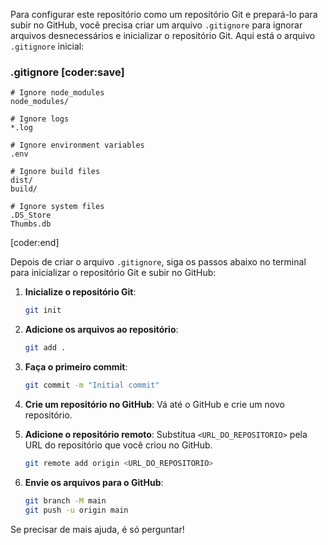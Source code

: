 Para configurar este repositório como um repositório Git e prepará-lo para subir no GitHub, você precisa criar um arquivo `.gitignore` para ignorar arquivos desnecessários e inicializar o repositório Git. Aqui está o arquivo `.gitignore` inicial:

### .gitignore [coder:save]

```
# Ignore node_modules
node_modules/

# Ignore logs
*.log

# Ignore environment variables
.env

# Ignore build files
dist/
build/

# Ignore system files
.DS_Store
Thumbs.db
```

[coder:end]

Depois de criar o arquivo `.gitignore`, siga os passos abaixo no terminal para inicializar o repositório Git e subir no GitHub:

1. **Inicialize o repositório Git**:
   ```bash
   git init
   ```

2. **Adicione os arquivos ao repositório**:
   ```bash
   git add .
   ```

3. **Faça o primeiro commit**:
   ```bash
   git commit -m "Initial commit"
   ```

4. **Crie um repositório no GitHub**:
   Vá até o GitHub e crie um novo repositório.

5. **Adicione o repositório remoto**:
   Substitua `<URL_DO_REPOSITORIO>` pela URL do repositório que você criou no GitHub.
   ```bash
   git remote add origin <URL_DO_REPOSITORIO>
   ```

6. **Envie os arquivos para o GitHub**:
   ```bash
   git branch -M main
   git push -u origin main
   ```

Se precisar de mais ajuda, é só perguntar!